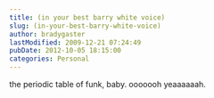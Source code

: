 ```yaml
---
title: (in your best barry white voice)
slug: (in-your-best-barry-white-voice)
author: bradygaster
lastModified: 2009-12-21 07:24:49
pubDate: 2012-10-05 18:15:00
categories: Personal
---
```


<a>the periodic table of funk</a>, baby. ooooooh yeaaaaaah.
